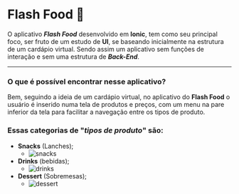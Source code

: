 # Flash Food :hamburger:

O aplicativo _**Flash Food**_ desenvolvido em **Ionic**, tem como seu principal foco, ser fruto de um estudo de **UI**, se baseando inicialmente na estrutura de um cardápio virtual.
Sendo assim um aplicativo sem funções de interação e sem uma estrutura de _**Back-End**_.

***

### O que é possível encontrar nesse aplicativo?

Bem, seguindo a ideia de um cardápio virtual, no aplicativo do **Flash Food** o usuário é inserido numa tela de produtos e preços, com um menu na pare inferior da tela para facilitar a navegação entre os tipos de produto.

### Essas categorias de "_tipos de produto_" são:

* **Snacks** (Lanches);
   * ![snacks](https://user-images.githubusercontent.com/63278045/110267456-979ad880-7f9e-11eb-8919-f6ffda83a3d3.png) 
* **Drinks** (bebidas);
   * ![drinks](https://user-images.githubusercontent.com/63278045/110267490-af725c80-7f9e-11eb-8793-39b262df017e.png)
* **Dessert** (Sobremesas);
   * ![dessert](https://user-images.githubusercontent.com/63278045/110267511-bc8f4b80-7f9e-11eb-846b-72cb1aefea62.png)

